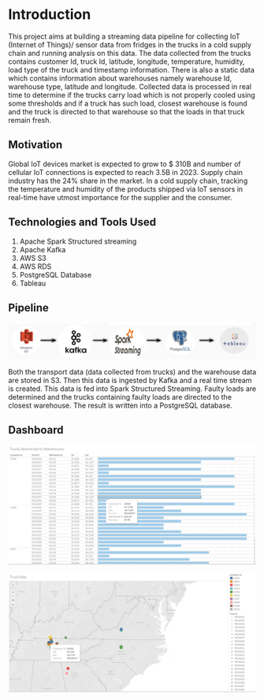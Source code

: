 # Introduction

This project aims at building a streaming data pipeline for collecting IoT (Internet of Things)/ sensor data from fridges in the trucks in a cold supply chain and running analysis on this data. The data collected from the trucks contains customer Id, truck Id, latitude, longitude, temperature, humidity, load type of the truck and timestamp information. There is also a static data which contains information about warehouses namely warehouse Id, warehouse type, latitude and longitude. Collected data is processed in real time to determine if the trucks carry load which is not properly cooled using some thresholds and if a truck has such load, closest warehouse is found and the truck is directed to that warehouse so that the loads in that truck remain fresh.

## Motivation

Global IoT devices market is expected to grow to $ 310B and number of cellular IoT connections is expected to reach 3.5B in 2023. Supply chain industry has the 24% share in the market. In a cold supply chain, tracking the temperature and humidity of the products shipped via IoT sensors in real-time have utmost importance for the supplier and the consumer. 

## Technologies and Tools Used

1. Apache Spark Structured streaming
2. Apache Kafka
3. AWS S3
4. AWS RDS
4. PostgreSQL Database
5. Tableau

## Pipeline
![Pipeline](./images/streamingpipeline.png)

Both the transport data (data collected from trucks) and the warehouse data are stored in S3. Then this data  is ingested by Kafka and a real time stream is created. This data is fed into Spark Structured Streaming. Faulty loads are determined and the trucks containing faulty loads are directed to the closest warehouse. The result is written into a PostgreSQL database.

## Dashboard

![Dashboard](./images/listtrucks.png)

![Dashboard](./images/maptrucks.png)
